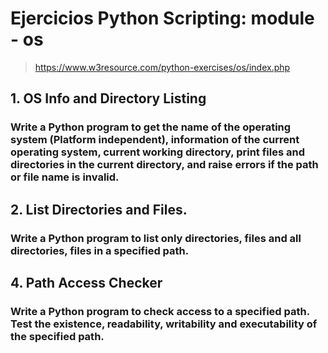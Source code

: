 # Ejercicios Python Scripting: module - os
> https://www.w3resource.com/python-exercises/os/index.php

## 1. OS Info and Directory Listing

### Write a Python program to get the name of the operating system (Platform independent), information of the current operating system, current working directory, print files and directories in the current directory, and raise errors if the path or file name is invalid.

## 2. List Directories and Files. 
### Write a Python program to list only directories, files and all directories, files in a specified path.

## 4. Path Access Checker
### Write a Python program to check access to a specified path. Test the existence, readability, writability and executability of the specified path.